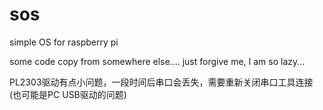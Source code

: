 ﻿sos
===

simple OS for raspberry pi

some code copy from somewhere else.... just forgive me, I am so lazy...


PL2303驱动有点小问题，一段时间后串口会丢失，需要重新关闭串口工具连接(也可能是PC USB驱动的问题)

